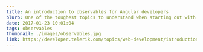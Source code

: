 ```yaml
---
title: An introduction to observables for Angular developers
blurb: One of the toughest topics to understand when starting out with Angular
date: 2017-01-23 10:01:04
tags: observables
thumbnail: ./images/observables.jpg
link: https://developer.telerik.com/topics/web-development/introduction-observables-angular-developers/
---
```

